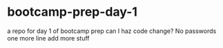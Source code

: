 # bootcamp-prep-day-1
a repo for day 1 of bootcamp prep
can I haz code change?
No passwords
one more line
add more stuff
